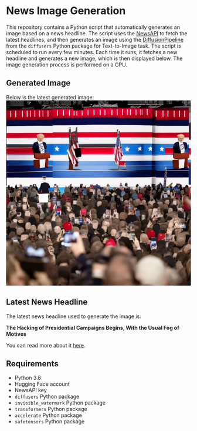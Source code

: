 # News Image Generation
This repository contains a Python script that automatically generates an image based on a news headline. The script uses the [NewsAPI](https://newsapi.org/) to fetch the latest headlines, and then generates an image using the [DiffusionPipeline](https://github.com/huggingface/diffusers) from the `diffusers` Python package for Text-to-Image task.
The script is scheduled to run every few minutes. Each time it runs, it fetches a new headline and generates a new image, which is then displayed below. The image generation process is performed on a GPU.

## Generated Image
Below is the latest generated image:
![Generated Image](image.png)

## Latest News Headline
The latest news headline used to generate the image is:

**The Hacking of Presidential Campaigns Begins, With the Usual Fog of Motives**

You can read more about it [here](https://news.google.com/rss/articles/CBMihgFBVV95cUxOR2RGNXpjMFhYck80N1ZjZDl3eTZ5TllIRjV3Vk1wOFAtbUc4aUZkaldSUG5UV2hZZUsza1JJMWZ0cDQwbVFRNXFENnhZb0NuSVJNdmN5ZmFHYVhmbmlkTmI4cDdjVERXYWFJOTZRcURJQVIxQlhJMG5rNlRuVEJBMm1NX01EZw?oc=5).

## Requirements
- Python 3.8
- Hugging Face account
- NewsAPI key
- `diffusers` Python package
- `invisible_watermark` Python package
- `transformers` Python package
- `accelerate` Python package
- `safetensors` Python package

